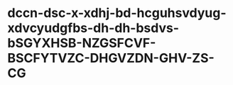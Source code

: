 # dccn-dsc-x-xdhj-bd-hcguhsvdyug-xdvcyudgfbs-dh-dh-bsdvs-bSGYXHSB-NZGSFCVF-BSCFYTVZC-DHGVZDN-GHV-ZS-CG